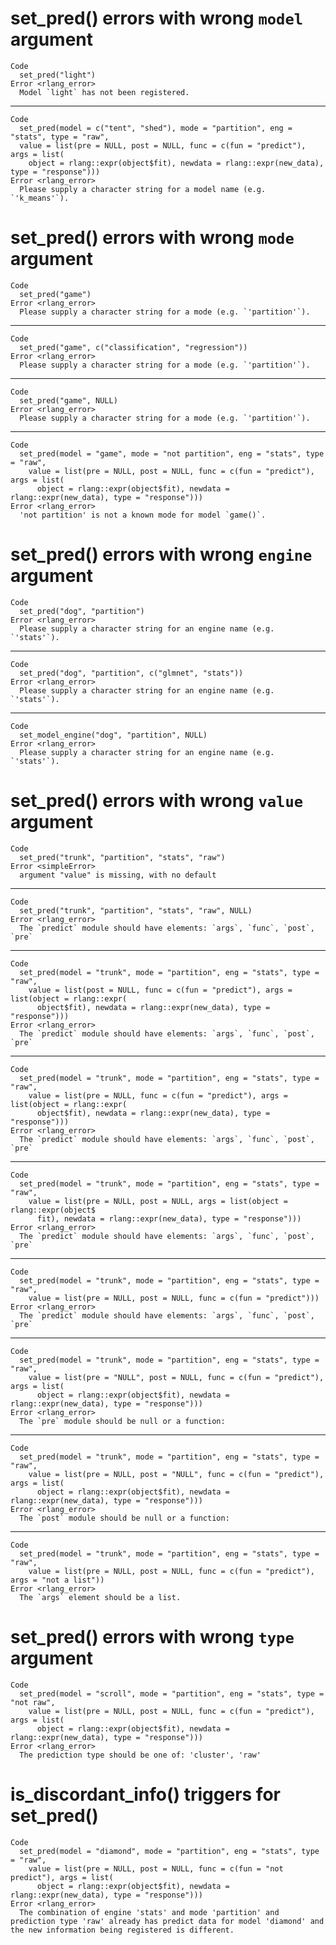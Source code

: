 # set_pred() errors with wrong `model` argument

    Code
      set_pred("light")
    Error <rlang_error>
      Model `light` has not been registered.

---

    Code
      set_pred(model = c("tent", "shed"), mode = "partition", eng = "stats", type = "raw",
      value = list(pre = NULL, post = NULL, func = c(fun = "predict"), args = list(
        object = rlang::expr(object$fit), newdata = rlang::expr(new_data), type = "response")))
    Error <rlang_error>
      Please supply a character string for a model name (e.g. `'k_means'`).

# set_pred() errors with wrong `mode` argument

    Code
      set_pred("game")
    Error <rlang_error>
      Please supply a character string for a mode (e.g. `'partition'`).

---

    Code
      set_pred("game", c("classification", "regression"))
    Error <rlang_error>
      Please supply a character string for a mode (e.g. `'partition'`).

---

    Code
      set_pred("game", NULL)
    Error <rlang_error>
      Please supply a character string for a mode (e.g. `'partition'`).

---

    Code
      set_pred(model = "game", mode = "not partition", eng = "stats", type = "raw",
        value = list(pre = NULL, post = NULL, func = c(fun = "predict"), args = list(
          object = rlang::expr(object$fit), newdata = rlang::expr(new_data), type = "response")))
    Error <rlang_error>
      'not partition' is not a known mode for model `game()`.

# set_pred() errors with wrong `engine` argument

    Code
      set_pred("dog", "partition")
    Error <rlang_error>
      Please supply a character string for an engine name (e.g. `'stats'`).

---

    Code
      set_pred("dog", "partition", c("glmnet", "stats"))
    Error <rlang_error>
      Please supply a character string for an engine name (e.g. `'stats'`).

---

    Code
      set_model_engine("dog", "partition", NULL)
    Error <rlang_error>
      Please supply a character string for an engine name (e.g. `'stats'`).

# set_pred() errors with wrong `value` argument

    Code
      set_pred("trunk", "partition", "stats", "raw")
    Error <simpleError>
      argument "value" is missing, with no default

---

    Code
      set_pred("trunk", "partition", "stats", "raw", NULL)
    Error <rlang_error>
      The `predict` module should have elements: `args`, `func`, `post`, `pre`

---

    Code
      set_pred(model = "trunk", mode = "partition", eng = "stats", type = "raw",
        value = list(post = NULL, func = c(fun = "predict"), args = list(object = rlang::expr(
          object$fit), newdata = rlang::expr(new_data), type = "response")))
    Error <rlang_error>
      The `predict` module should have elements: `args`, `func`, `post`, `pre`

---

    Code
      set_pred(model = "trunk", mode = "partition", eng = "stats", type = "raw",
        value = list(pre = NULL, func = c(fun = "predict"), args = list(object = rlang::expr(
          object$fit), newdata = rlang::expr(new_data), type = "response")))
    Error <rlang_error>
      The `predict` module should have elements: `args`, `func`, `post`, `pre`

---

    Code
      set_pred(model = "trunk", mode = "partition", eng = "stats", type = "raw",
        value = list(pre = NULL, post = NULL, args = list(object = rlang::expr(object$
          fit), newdata = rlang::expr(new_data), type = "response")))
    Error <rlang_error>
      The `predict` module should have elements: `args`, `func`, `post`, `pre`

---

    Code
      set_pred(model = "trunk", mode = "partition", eng = "stats", type = "raw",
        value = list(pre = NULL, post = NULL, func = c(fun = "predict")))
    Error <rlang_error>
      The `predict` module should have elements: `args`, `func`, `post`, `pre`

---

    Code
      set_pred(model = "trunk", mode = "partition", eng = "stats", type = "raw",
        value = list(pre = "NULL", post = NULL, func = c(fun = "predict"), args = list(
          object = rlang::expr(object$fit), newdata = rlang::expr(new_data), type = "response")))
    Error <rlang_error>
      The `pre` module should be null or a function: 

---

    Code
      set_pred(model = "trunk", mode = "partition", eng = "stats", type = "raw",
        value = list(pre = NULL, post = "NULL", func = c(fun = "predict"), args = list(
          object = rlang::expr(object$fit), newdata = rlang::expr(new_data), type = "response")))
    Error <rlang_error>
      The `post` module should be null or a function: 

---

    Code
      set_pred(model = "trunk", mode = "partition", eng = "stats", type = "raw",
        value = list(pre = NULL, post = NULL, func = c(fun = "predict"), args = "not a list"))
    Error <rlang_error>
      The `args` element should be a list.

# set_pred() errors with wrong `type` argument

    Code
      set_pred(model = "scroll", mode = "partition", eng = "stats", type = "not raw",
        value = list(pre = NULL, post = NULL, func = c(fun = "predict"), args = list(
          object = rlang::expr(object$fit), newdata = rlang::expr(new_data), type = "response")))
    Error <rlang_error>
      The prediction type should be one of: 'cluster', 'raw'

# is_discordant_info() triggers for set_pred()

    Code
      set_pred(model = "diamond", mode = "partition", eng = "stats", type = "raw",
        value = list(pre = NULL, post = NULL, func = c(fun = "not predict"), args = list(
          object = rlang::expr(object$fit), newdata = rlang::expr(new_data), type = "response")))
    Error <rlang_error>
      The combination of engine 'stats' and mode 'partition' and prediction type 'raw' already has predict data for model 'diamond' and the new information being registered is different.

